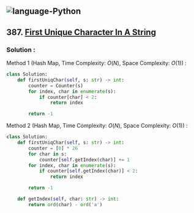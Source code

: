 ![language-Python](https://img.shields.io/badge/%20-Python-ffd43b?style=for-the-badge&logo=PYTHON)
---

## 387. [First Unique Character In A String](https://leetcode.com/problems/first-unique-character-in-a-string)

### Solution :

Method 1 (Hash Map, Time Complexity: $O(N)$, Space Complexity: $O(1)$) :
```python
class Solution:
    def firstUniqChar(self, s: str) -> int:
        counter = Counter(s)
        for index, char in enumerate(s):
            if counter[char] < 2:
                return index

        return -1
```

Method 2 (Hash Map, Time Complexity: $O(N)$, Space Complexity: $O(1)$) :
```python
class Solution:
    def firstUniqChar(self, s: str) -> int:
        counter = [0] * 26
        for char in s:
            counter[self.getIndex(char)] += 1
        for index, char in enumerate(s):
            if counter[self.getIndex(char)] < 2:
                return index

        return -1

    def getIndex(self, char: str) -> int:
        return ord(char) - ord('a')
```
